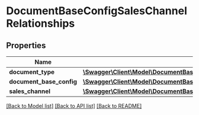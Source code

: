 # DocumentBaseConfigSalesChannelRelationships

## Properties
Name | Type | Description | Notes
------------ | ------------- | ------------- | -------------
**document_type** | [**\Swagger\Client\Model\DocumentBaseConfigSalesChannelRelationshipsDocumentType**](DocumentBaseConfigSalesChannelRelationshipsDocumentType.md) |  | [optional] 
**document_base_config** | [**\Swagger\Client\Model\DocumentBaseConfigSalesChannelRelationshipsDocumentBaseConfig**](DocumentBaseConfigSalesChannelRelationshipsDocumentBaseConfig.md) |  | [optional] 
**sales_channel** | [**\Swagger\Client\Model\DocumentBaseConfigSalesChannelRelationshipsSalesChannel**](DocumentBaseConfigSalesChannelRelationshipsSalesChannel.md) |  | [optional] 

[[Back to Model list]](../../README.md#documentation-for-models) [[Back to API list]](../../README.md#documentation-for-api-endpoints) [[Back to README]](../../README.md)

